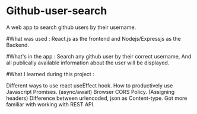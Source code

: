 # Github-user-search
A web app to search github users by their username.

#What was used :
 React.js as the frontend and Nodejs/Expressjs as the Backend. 

#What's in the app :
 Search any github user by their correct username, And all publically available information about the user will be displayed.

#What I learned during this project :

Different ways to use react useEffect hook.
How to productively use Javascript Promises. (async/await)
Browser CORS Policy. (Assigning headers)
Difference between urlencoded, json as Content-type.
Got more familiar with working with REST API.




